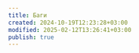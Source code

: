 ```yaml
---
title: Баги
created: 2024-10-19T12:23:28+03:00
modified: 2025-02-12T13:26:41+03:00
publish: true
---
```

